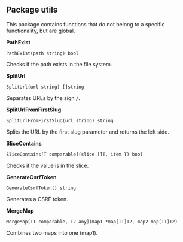 ## Package utils
This package contains functions that do not belong to a specific functionality, but are global.

__PathExist__
```
PathExist(path string) bool
```
Checks if the path exists in the file system.

__SplitUrl__
```
SplitUrl(url string) []string
```
Separates URLs by the sign ``/``.

__SplitUrlFromFirstSlug__
```
SplitUrlFromFirstSlug(url string) string
```
Splits the URL by the first slug parameter and returns the left side.

__SliceContains__
```
SliceContains[T comparable](slice []T, item T) bool
```
Checks if the value is in the slice.

__GenerateCsrfToken__
```
GenerateCsrfToken() string
```
Generates a CSRF token.

__MergeMap__
```
MergeMap[T1 comparable, T2 any](map1 *map[T1]T2, map2 map[T1]T2)
```
Combines two maps into one (map1).

